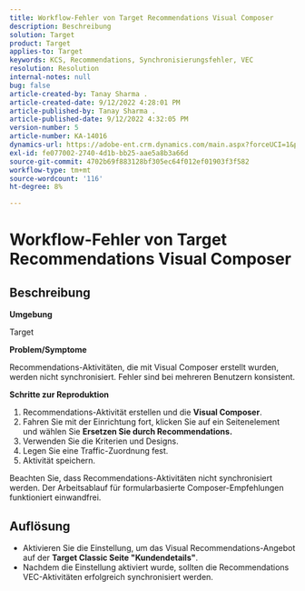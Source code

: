```yaml
---
title: Workflow-Fehler von Target Recommendations Visual Composer
description: Beschreibung
solution: Target
product: Target
applies-to: Target
keywords: KCS, Recommendations, Synchronisierungsfehler, VEC
resolution: Resolution
internal-notes: null
bug: false
article-created-by: Tanay Sharma .
article-created-date: 9/12/2022 4:28:01 PM
article-published-by: Tanay Sharma .
article-published-date: 9/12/2022 4:32:05 PM
version-number: 5
article-number: KA-14016
dynamics-url: https://adobe-ent.crm.dynamics.com/main.aspx?forceUCI=1&pagetype=entityrecord&etn=knowledgearticle&id=4bbfbbd8-b732-ed11-9db1-002248086735
exl-id: fe077002-2740-4d1b-bb25-aae5a8b3a66d
source-git-commit: 4702b69f883128bf305ec64f012ef01903f3f582
workflow-type: tm+mt
source-wordcount: '116'
ht-degree: 8%

---
```


# Workflow-Fehler von Target Recommendations Visual Composer

## Beschreibung


<b>Umgebung</b>

Target



<b>Problem/Symptome</b>

Recommendations-Aktivitäten, die mit Visual Composer erstellt wurden, werden nicht synchronisiert. Fehler sind bei mehreren Benutzern konsistent.

<b>Schritte zur Reproduktion</b>

1. Recommendations-Aktivität erstellen und die <b>Visual Composer</b>.
2. Fahren Sie mit der Einrichtung fort, klicken Sie auf ein Seitenelement und wählen Sie <b>Ersetzen Sie durch Recommendations.</b>
3. Verwenden Sie die Kriterien und Designs.
4. Legen Sie eine Traffic-Zuordnung fest.
5. Aktivität speichern.




Beachten Sie, dass Recommendations-Aktivitäten nicht synchronisiert werden. Der Arbeitsablauf für formularbasierte Composer-Empfehlungen funktioniert einwandfrei.


## Auflösung


- Aktivieren Sie die Einstellung, um das Visual Recommendations-Angebot auf der <b>Target Classic </b> <b>Seite &quot;Kundendetails&quot;</b>.
- Nachdem die Einstellung aktiviert wurde, sollten die Recommendations VEC-Aktivitäten erfolgreich synchronisiert werden.
